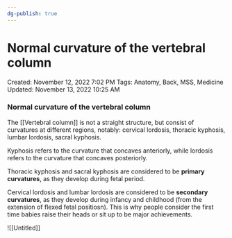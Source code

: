```yaml
---
dg-publish: true
---
```


# Normal curvature of the vertebral column

Created: November 12, 2022 7:02 PM
Tags: Anatomy, Back, MSS, Medicine
Updated: November 13, 2022 10:25 AM

### Normal curvature of the vertebral column

The [[Vertebral column]] is not a straight structure, but consist of curvatures at different regions, notably: cervical lordosis, thoracic kyphosis, lumbar lordosis, sacral kyphosis.

Kyphosis refers to the curvature that concaves anteriorly, while lordosis refers to the curvature that concaves posteriorly.

Thoracic kyphosis and sacral kyphosis are considered to be ************************************primary curvatures************************************, as they develop during fetal period.

Cervical lordosis and lumbar lordosis are considered to be **secondary curvatures**, as they develop during infancy and childhood (from the extension of flexed fetal positiosn). This is why people consider the first time babies raise their heads or sit up to be major achievements.

![[Untitled]]